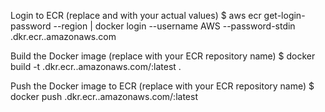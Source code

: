 Login to ECR (replace and with your actual values)
$ aws ecr get-login-password --region | docker login --username AWS --password-stdin .dkr.ecr..amazonaws.com

Build the Docker image (replace with your ECR repository name)
$ docker build -t .dkr.ecr..amazonaws.com/:latest .

Push the Docker image to ECR (replace with your ECR repository name)
$ docker push .dkr.ecr..amazonaws.com/:latest